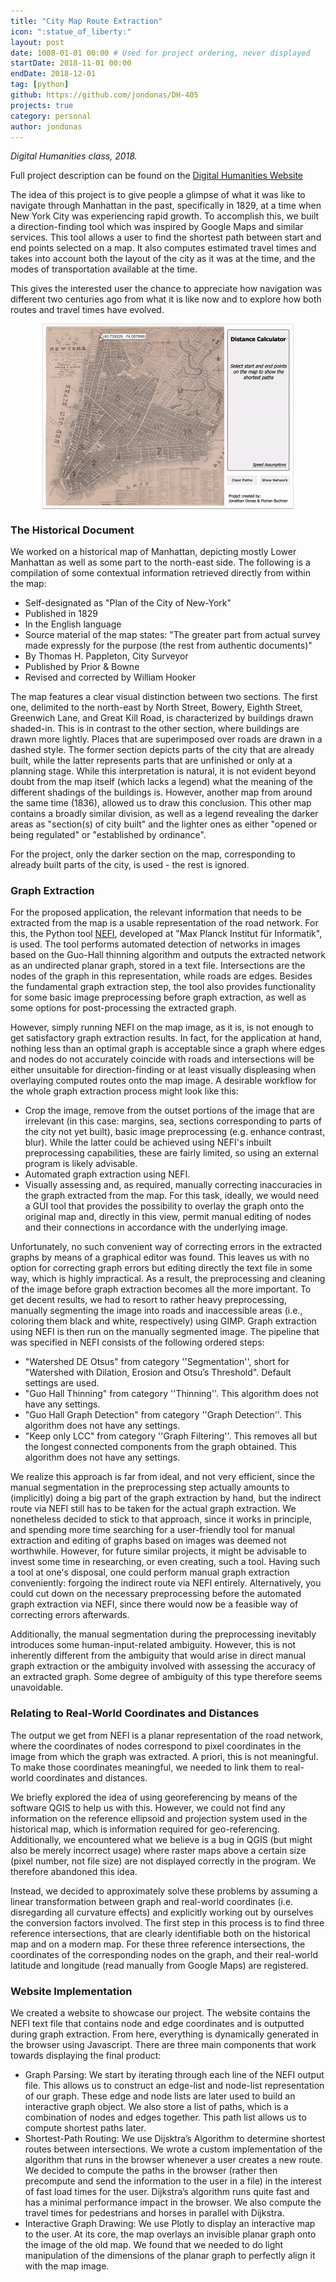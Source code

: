 ```yaml
---
title: "City Map Route Extraction"
icon: ":statue_of_liberty:"
layout: post
date: 1008-01-01 00:00 # Used for project ordering, never displayed
startDate: 2018-11-01 00:00
endDate: 2018-12-01
tag: [python]
github: https://github.com/jondonas/DH-405
projects: true
category: personal
author: jondonas
---
```


*Digital Humanities class, 2018.*

Full project description can be found on the [Digital Humanities Website](http://fdh.epfl.ch/index.php/Shortest-Path_Route_Extraction_From_City_Map)

The idea of this project is to give people a glimpse of what it was like to navigate through Manhattan in the past, specifically in 1829, at a time when New York City was experiencing rapid growth. To accomplish this, we built a direction-finding tool which was inspired by Google Maps and similar services. This tool allows a user to find the shortest path between start and end points selected on a map. It also computes estimated travel times and takes into account both the layout of the city as it was at the time, and the modes of transportation available at the time.

This gives the interested user the chance to appreciate how navigation was different two centuries ago from what it is like now and to explore how both routes and travel times have evolved.

<kbd><img src="/assets/images/dh_demo.gif" width="400" style="border: 1px solid #ddd; display: block; margin-left: auto; margin-right: auto;"></kbd>

### The Historical Document

We worked on a historical map of Manhattan, depicting mostly Lower Manhattan as well as some part to the north-east side. The following is a compilation of some contextual information retrieved directly from within the map:

* Self-designated as "Plan of the City of New-York"
* Published in 1829
* In the English language
* Source material of the map states: "The greater part from actual survey made expressly for the purpose (the rest from authentic documents)"
* By Thomas H. Pappleton, City Surveyor
* Published by Prior & Bowne
* Revised and corrected by William Hooker

The map features a clear visual distinction between two sections. The first one, delimited to the north-east by North Street, Bowery, Eighth Street, Greenwich Lane, and Great Kill Road, is characterized by buildings drawn shaded-in. This is in contrast to the other section, where buildings are drawn more lightly. Places that are superimposed over roads are drawn in a dashed style. The former section depicts parts of the city that are already built, while the latter represents parts that are unfinished or only at a planning stage. While this interpretation is natural, it is not evident beyond doubt from the map itself (which lacks a legend) what the meaning of the different shadings of the buildings is. However, another map from around the same time (1836), allowed us to draw this conclusion. This other map contains a broadly similar division, as well as a legend revealing the darker areas as "section(s) of city built" and the lighter ones as either "opened or being regulated" or "established by ordinance".

For the project, only the darker section on the map, corresponding to already built parts of the city, is used - the rest is ignored.

### Graph Extraction
For the proposed application, the relevant information that needs to be extracted from the map is a usable representation of the road network. For this, the Python tool [NEFI](http://nefi.mpi-inf.mpg.de), developed at "Max Planck Institut für Informatik", is used. The tool performs automated detection of networks in images based on the Guo-Hall thinning algorithm and outputs the extracted network as an undirected planar graph, stored in a text file. Intersections are the nodes of the graph in this representation, while roads are edges. Besides the fundamental graph extraction step, the tool also provides functionality for some basic image preprocessing before graph extraction, as well as some options for post-processing the extracted graph.

However, simply running NEFI on the map image, as it is, is not enough to get satisfactory graph extraction results. In fact, for the application at hand, nothing less than an optimal graph is acceptable since a graph where edges and nodes do not accurately coincide with roads and intersections will be either unsuitable for direction-finding or at least visually displeasing when overlaying computed routes onto the map image. A desirable workflow for the whole graph extraction process might look like this:
* Crop the image, remove from the outset portions of the image that are irrelevant (in this case: margins, sea, sections corresponding to parts of the city not yet built), basic image preprocessing (e.g. enhance contrast, blur). While the latter could be achieved using NEFI's inbuilt preprocessing capabilities, these are fairly limited, so using an external program is likely advisable.
* Automated graph extraction using NEFI.
* Visually assessing and, as required, manually correcting inaccuracies in the graph extracted from the map. For this task, ideally, we would need a GUI tool that provides the possibility to overlay the graph onto the original map and, directly in this view, permit manual editing of nodes and their connections in accordance with the underlying image.

Unfortunately, no such convenient way of correcting errors in the extracted graphs by means of a graphical editor was found. This leaves us with no option for correcting graph errors but editing directly the text file in some way, which is highly impractical. As a result, the preprocessing and cleaning of the image before graph extraction becomes all the more important. To get decent results, we had to resort to rather heavy preprocessing, manually segmenting the image into roads and inaccessible areas (i.e., coloring them black and white, respectively) using GIMP. Graph extraction using NEFI is then run on the manually segmented image. The pipeline that was specified in NEFI consists of the following ordered steps:
* "Watershed DE Otsus" from category ''Segmentation'', short for "Watershed with Dilation, Erosion and Otsu’s Threshold". Default settings are used.
* "Guo Hall Thinning" from category ''Thinning''. This algorithm does not have any settings.
* "Guo Hall Graph Detection" from category ''Graph Detection''. This algorithm does not have any settings.
* "Keep only LCC" from category ''Graph Filtering''. This removes all but the longest connected components from the graph obtained. This algorithm does not have any settings.

We realize this approach is far from ideal, and not very efficient, since the manual segmentation in the preprocessing step actually amounts to (implicitly) doing a big part of the graph extraction by hand, but the indirect route via NEFI still has to be taken for the actual graph extraction. We nonetheless decided to stick to that approach, since it works in principle, and spending more time searching for a user-friendly tool for manual extraction and editing of graphs based on images was deemed not worthwhile. However, for future similar projects, it might be advisable to invest some time in researching, or even creating, such a tool. Having such a tool at one's disposal, one could perform manual graph extraction conveniently: forgoing the indirect route via NEFI entirely. Alternatively, you could cut down on the necessary preprocessing before the automated graph extraction via NEFI, since there would now be a feasible way of correcting errors afterwards.

Additionally, the manual segmentation during the preprocessing inevitably introduces some human-input-related ambiguity. However, this is not inherently different from the ambiguity that would arise in direct manual graph extraction or the ambiguity involved with assessing the accuracy of an extracted graph. Some degree of ambiguity of this type therefore seems unavoidable.

### Relating to Real-World Coordinates and Distances

The output we get from NEFI is a planar representation of the road network, where the coordinates of nodes correspond to pixel coordinates in the image from which the graph was extracted. A priori, this is not meaningful. To make those coordinates meaningful, we needed to link them to real-world coordinates and distances.

We briefly explored the idea of using georeferencing by means of the software QGIS to help us with this. However, we could not find any information on the reference ellipsoid and projection system used in the historical map, which is information required for geo-referencing. Additionally, we encountered what we believe is a bug in QGIS (but might also be merely incorrect usage) where raster maps above a certain size (pixel number, not file size) are not displayed correctly in the program. We therefore abandoned this idea.

Instead, we decided to approximately solve these problems by assuming a linear transformation between graph and real-world coordinates (i.e. disregarding all curvature effects) and explicitly working out by ourselves the conversion factors involved. The first step in this process is to find three reference intersections, that are clearly identifiable both on the historical map and on a modern map. For these three reference intersections, the coordinates of the corresponding nodes on the graph, and their real-world latitude and longitude (read manually from Google Maps) are registered.

### Website Implementation

We created a website to showcase our project. The website contains the NEFI text file that contains node and edge coordinates and is outputted during graph extraction. From here, everything is dynamically generated in the browser using Javascript. There are three main components that work towards displaying the final product:
* Graph Parsing: We start by iterating through each line of the NEFI output file. This allows us to construct an edge-list and node-list representation of our graph. These edge and node lists are later used to build an interactive graph object. We also store a list of paths, which is a combination of nodes and edges together. This path list allows us to compute shortest paths later.
* Shortest-Path Routing: We use Dijsktra’s Algorithm to determine shortest routes between intersections. We wrote a custom implementation of the algorithm that runs in the browser whenever a user creates a new route. We decided to compute the paths in the browser (rather then precompute and send the information to the user in a file) in the interest of fast load times for the user. Dijkstra’s algorithm runs quite fast and has a minimal performance impact in the browser. We also compute the travel times for pedestrians and horses in parallel with Dijkstra.
* Interactive Graph Drawing: We use Plotly to display an interactive map to the user. At its core, the map overlays an invisible planar graph onto the image of the old map. We found that we needed to do light manipulation of the dimensions of the planar graph to perfectly align it with the map image.
